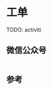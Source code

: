 # 工单

TODO: activiti

## 微信公众号

<img :src="$withBase('/image/qrcode_xiaperio_430.jpg')" style="width:250px;"/>

## 参考
